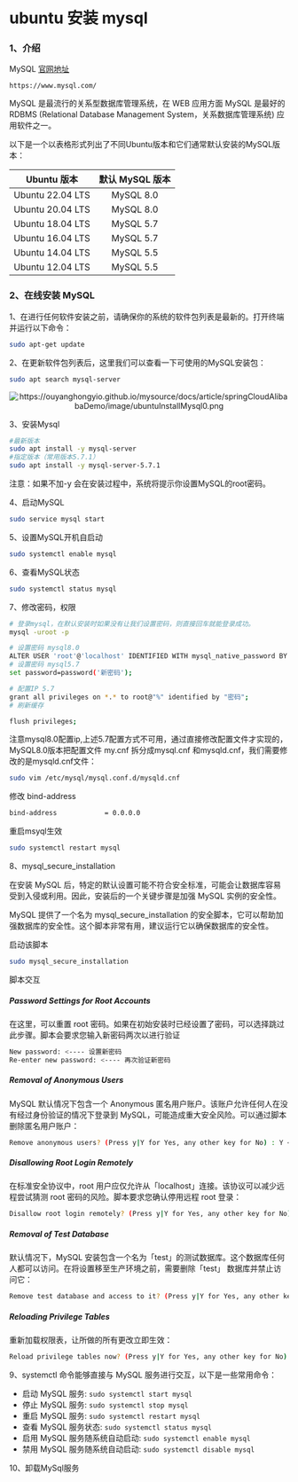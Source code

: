 # ubuntu 安装 mysql

### 1、介绍

MySQL [官网地址](https://www.mysql.com/)

`https://www.mysql.com/`

MySQL 是最流行的关系型数据库管理系统，在 WEB 应用方面 MySQL 是最好的 RDBMS (Relational Database Management System，关系数据库管理系统) 应用软件之一。

以下是一个以表格形式列出了不同Ubuntu版本和它们通常默认安装的MySQL版本：

|Ubuntu 版本	|默认 MySQL 版本|
|:---:|:---:|
|Ubuntu 22.04 LTS|	MySQL 8.0|
|Ubuntu 20.04 LTS|	MySQL 8.0|
|Ubuntu 18.04 LTS|	MySQL 5.7|
|Ubuntu 16.04 LTS|	MySQL 5.7|
|Ubuntu 14.04 LTS|	MySQL 5.5|
|Ubuntu 12.04 LTS|	MySQL 5.5|

### 2、在线安装 MySQL

1、在进行任何软件安装之前，请确保你的系统的软件包列表是最新的。打开终端并运行以下命令：

```bash
sudo apt-get update
```

2、在更新软件包列表后，这里我们可以查看一下可使用的MySQL安装包：

```bash
sudo apt search mysql-server
```

<rich-text>
  <span style="text-align: center; clear: both; display: block;margin: auto;">
    <img src="https://ouyanghongyio.github.io/mysource/docs/article/springCloudAlibabaDemo/image/ubuntuInstallMysql0.png" alt="https://ouyanghongyio.github.io/mysource/docs/article/springCloudAlibabaDemo/image/ubuntuInstallMysql0.png" />
  </span>
</rich-text>

3、安装Mysql

```bash
#最新版本  
sudo apt install -y mysql-server 
#指定版本（常用版本5.7.1）  
sudo apt install -y mysql-server-5.7.1
```

注意：如果不加-y 会在安装过程中，系统将提示你设置MySQL的root密码。

4、启动MySQL

```bash
sudo service mysql start
```

5、设置MySQL开机自启动

```bash
sudo systemctl enable mysql
```

6、查看MySQL状态

```bash
sudo systemctl status mysql
```

7、修改密码，权限

```bash
# 登录mysql，在默认安装时如果没有让我们设置密码，则直接回车就能登录成功。
mysql -uroot -p

# 设置密码 mysql8.0
ALTER USER 'root'@'localhost' IDENTIFIED WITH mysql_native_password BY '新密码';
# 设置密码 mysql5.7
set password=password('新密码');

# 配置IP 5.7
grant all privileges on *.* to root@"%" identified by "密码";
# 刷新缓存

flush privileges;
```
注意mysql8.0配置ip,上述5.7配置方式不可用，通过直接修改配置文件才实现的，MySQL8.0版本把配置文件 my.cnf 拆分成mysql.cnf 和mysqld.cnf，我们需要修改的是mysqld.cnf文件：

```bash
sudo vim /etc/mysql/mysql.conf.d/mysqld.cnf
```

修改 bind-address

```bash
bind-address            = 0.0.0.0
```

重启msyql生效

```bash
sudo systemctl restart mysql
```

8、mysql_secure_installation

在安装 MySQL 后，特定的默认设置可能不符合安全标准，可能会让数据库容易受到入侵或利用。因此，安装后的一个关键步骤是加强 MySQL 实例的安全性。

MySQL 提供了一个名为 mysql_secure_installation 的安全脚本，它可以帮助加强数据库的安全性。这个脚本非常有用，建议运行它以确保数据库的安全性。

启动该脚本

```bash
sudo mysql_secure_installation
```

脚本交互

##### Password Settings for Root Accounts

在这里，可以重置 root 密码。如果在初始安装时已经设置了密码，可以选择跳过此步骤。脚本会要求您输入新密码两次以进行验证

```bash
New password: <---- 设置新密码
Re-enter new password: <---- 再次验证新密码
```
##### Removal of Anonymous Users

MySQL 默认情况下包含一个 Anonymous 匿名用户账户。该账户允许任何人在没有经过身份验证的情况下登录到 MySQL，可能造成重大安全风险。可以通过脚本删除匿名用户账户：

```bash
Remove anonymous users? (Press y|Y for Yes, any other key for No) : Y <---- 输入 Y 并按回车确认
```

##### Disallowing Root Login Remotely

在标准安全协议中，root 用户应仅允许从「localhost」连接。该协议可以减少远程尝试猜测 root 密码的风险。脚本要求您确认停用远程 root 登录：

```bash
Disallow root login remotely? (Press y|Y for Yes, any other key for No) : Y <---- 输入 Y 并按回车确认
```

##### Removal of Test Database

默认情况下，MySQL 安装包含一个名为「test」的测试数据库。这个数据库任何人都可以访问。在将设置移至生产环境之前，需要删除「test」 数据库并禁止访问它：

```bash
Remove test database and access to it? (Press y|Y for Yes, any other key for No) : Y <---- 输入 Y 并按回车确认
```

##### Reloading Privilege Tables

重新加载权限表，让所做的所有更改立即生效：

```bash
Reload privilege tables now? (Press y|Y for Yes, any other key for No) : Y <---- 输入 Y 并按回车确认
```

9、systemctl 命令能够直接与 MySQL 服务进行交互，以下是一些常用命令：

- 启动 MySQL 服务: `sudo systemctl start mysql`
- 停止 MySQL 服务: `sudo systemctl stop mysql`
- 重启 MySQL 服务: `sudo systemctl restart mysql`
- 查看 MySQL 服务状态: `sudo systemctl status mysql`
- 启用 MySQL 服务随系统自动启动: `sudo systemctl enable mysql`
- 禁用 MySQL 服务随系统自动启动: `sudo systemctl disable mysql`

10、卸载MySql服务

